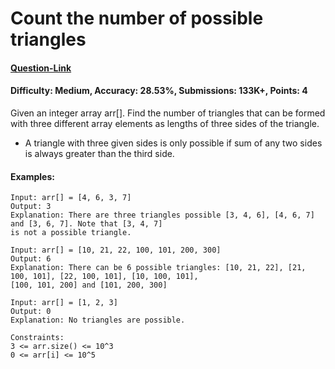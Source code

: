# Count the number of possible triangles
#### [Question-Link](https://www.geeksforgeeks.org/problems/count-possible-triangles-1587115620/1)
#### Difficulty: Medium, Accuracy: 28.53%, Submissions: 133K+, Points: 4

Given an integer array arr[]. Find the number of triangles that can be formed with three different array elements as lengths of three sides of the triangle. 

  - A triangle with three given sides is only possible if sum of any two sides is always greater than the third side.

#### Examples:
```
Input: arr[] = [4, 6, 3, 7]
Output: 3
Explanation: There are three triangles possible [3, 4, 6], [4, 6, 7] and [3, 6, 7]. Note that [3, 4, 7]
is not a possible triangle.  
```
```
Input: arr[] = [10, 21, 22, 100, 101, 200, 300]
Output: 6
Explanation: There can be 6 possible triangles: [10, 21, 22], [21, 100, 101], [22, 100, 101], [10, 100, 101],
[100, 101, 200] and [101, 200, 300]
```
```
Input: arr[] = [1, 2, 3]
Output: 0
Explanation: No triangles are possible.
```
```
Constraints:
3 <= arr.size() <= 10^3
0 <= arr[i] <= 10^5
```
